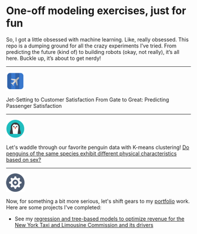 #  One-off modeling exercises, just for fun

So, I got a little obsessed with machine learning. Like, really obsessed. This repo is a dumping ground for all the crazy experiments I’ve tried. From predicting the future (kind of) to building robots (okay, not really), it’s all here. Buckle up, it’s about to get nerdy!
___
<p align="left">
  <img src="images/Pelfusion-Folded-Flat-Air-Plane.512.png" width="50">
</p>

Jet-Setting to Customer Satisfaction
From Gate to Great: Predicting Passenger Satisfaction
___
<p align="left">
  <img src="images/Thehoth-Seo-Seo-penguin.256.png" width="50">
</p>

  Let's waddle through our favorite penguin data with K-means clustering!  [Do penguins of the same species exhibit different physical characteristics based on sex?](https://github.com/sdsouto/standalone-models/blob/main/K-means_clustering_penguins.ipynb)
___
<p align="left">
  <img src="images/Elegantthemes-Beautiful-Flat-One-Color-Gear.128.png" width="50">
</p>

Now, for something a bit more serious, let's shift gears to my [portfolio](https://github.com/sdsouto/portfolio) work.  Here are some projects I've completed:

- See my [regression and tree-based models to optimize revenue for the New York Taxi and Limousine Commission and its drivers](https://github.com/sdsouto/nyc-tlc-tip-prediction)
